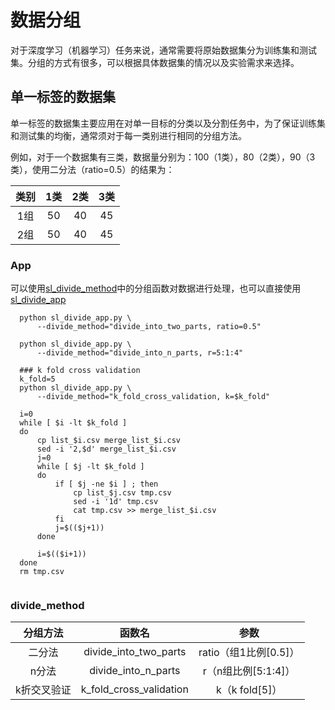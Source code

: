 # 数据分组
对于深度学习（机器学习）任务来说，通常需要将原始数据集分为训练集和测试集。分组的方式有很多，可以根据具体数据集的情况以及实验需求来选择。

## 单一标签的数据集
单一标签的数据集主要应用在对单一目标的分类以及分割任务中，为了保证训练集和测试集的均衡，通常须对于每一类别进行相同的分组方法。

例如，对于一个数据集有三类，数据量分别为：100（1类），80（2类），90（3类），使用二分法（ratio=0.5）的结果为：

类别 | 1类 | 2类 | 3类
:---:|:---:|:---:|:---:
1组 | 50 | 40 | 45
2组 | 50 | 40 | 45

### App
可以使用[sl_divide_method](sl_divide_method.py)中的分组函数对数据进行处理，也可以直接使用[sl_divide_app](sl_divide_app.py)

```
  python sl_divide_app.py \
      --divide_method="divide_into_two_parts, ratio=0.5"
	  
  python sl_divide_app.py \
      --divide_method="divide_into_n_parts, r=5:1:4"

  ### k fold cross validation
  k_fold=5
  python sl_divide_app.py \
      --divide_method="k_fold_cross_validation, k=$k_fold"

  i=0
  while [ $i -lt $k_fold ]
  do
      cp list_$i.csv merge_list_$i.csv
	  sed -i '2,$d' merge_list_$i.csv
      j=0
      while [ $j -lt $k_fold ]
      do
          if [ $j -ne $i ] ; then
		      cp list_$j.csv tmp.csv
			  sed -i '1d' tmp.csv
              cat tmp.csv >> merge_list_$i.csv
          fi
          j=$(($j+1))
      done

      i=$(($i+1))
  done
  rm tmp.csv
  
```

### divide_method
分组方法 | 函数名 | 参数
:-------:|:------:|:----:
二分法 | divide_into_two_parts | ratio（组1比例[0.5]）
n分法 | divide_into_n_parts | r（n组比例[5:1:4]）
k折交叉验证 | k_fold_cross_validation | k（k fold[5]）